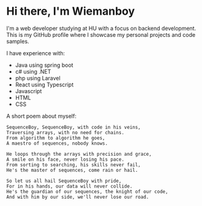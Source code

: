# Hi there, I'm Wiemanboy

I'm a web developer studying at HU with a focus on backend development. This is my GitHub profile where I showcase my personal projects and code samples.

I have experience with:
- Java using spring boot
- c# using .NET
- php using Laravel
- React using Typescript
- Javascript
- HTML
- CSS

A short poem about myself:

```
SequenceBoy, SequenceBoy, with code in his veins,
Traversing arrays, with no need for chains.
From algorithm to algorithm he goes,
A maestro of sequences, nobody knows.

He loops through the arrays with precision and grace,
A smile on his face, never losing his pace.
From sorting to searching, his skills never fail,
He's the master of sequences, come rain or hail.

So let us all hail SequenceBoy with pride,
For in his hands, our data will never collide.
He's the guardian of our sequences, the knight of our code,
And with him by our side, we'll never lose our road.
```

